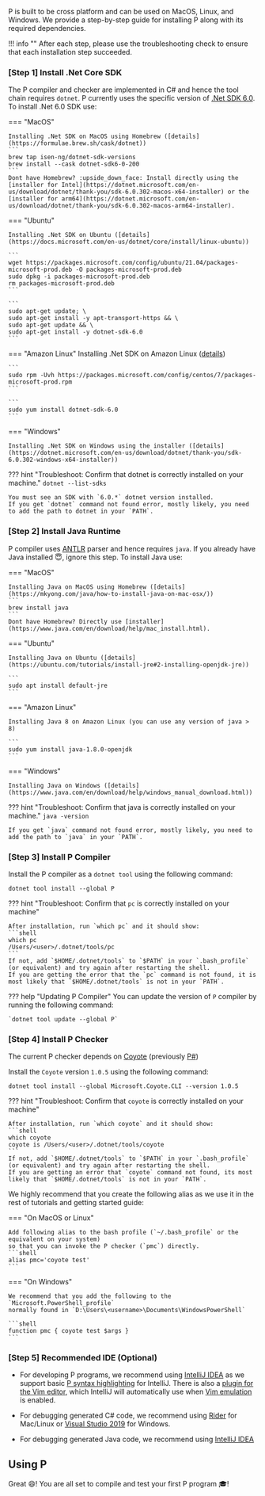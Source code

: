 P is built to be cross platform and can be used on MacOS, Linux, and Windows. We provide a step-by-step guide for installing P along with its required dependencies.

!!! info ""
    After each step, please use the troubleshooting check to ensure that each installation step succeeded.

### [Step 1] Install .Net Core SDK
The P compiler and checker are implemented in C# and hence the tool chain requires `dotnet`. 
P currently uses the specific version of [.Net SDK 6.0](https://dotnet.microsoft.com/en-us/download/dotnet/6.0).
To install .Net 6.0 SDK use:

=== "MacOS"

    Installing .Net SDK on MacOS using Homebrew ([details](https://formulae.brew.sh/cask/dotnet))
    ```
    brew tap isen-ng/dotnet-sdk-versions
    brew install --cask dotnet-sdk6-0-200
    ```
    Dont have Homebrew? :upside_down_face: Install directly using the [installer for Intel](https://dotnet.microsoft.com/en-us/download/dotnet/thank-you/sdk-6.0.302-macos-x64-installer) or the [installer for arm64](https://dotnet.microsoft.com/en-us/download/dotnet/thank-you/sdk-6.0.302-macos-arm64-installer).

=== "Ubuntu"

    Installing .Net SDK on Ubuntu ([details](https://docs.microsoft.com/en-us/dotnet/core/install/linux-ubuntu))
    
    ```
    wget https://packages.microsoft.com/config/ubuntu/21.04/packages-microsoft-prod.deb -O packages-microsoft-prod.deb
    sudo dpkg -i packages-microsoft-prod.deb
    rm packages-microsoft-prod.deb
    ```

    ```
    sudo apt-get update; \
    sudo apt-get install -y apt-transport-https && \
    sudo apt-get update && \
    sudo apt-get install -y dotnet-sdk-6.0
    ```

=== "Amazon Linux"
    Installing .Net SDK on Amazon Linux ([details](https://docs.servicestack.net/deploy-netcore-to-amazon-linux-2-ami))

    ```
    sudo rpm -Uvh https://packages.microsoft.com/config/centos/7/packages-microsoft-prod.rpm
    ```

    ```
    sudo yum install dotnet-sdk-6.0
    ```

=== "Windows"

    Installing .Net SDK on Windows using the installer ([details](https://dotnet.microsoft.com/en-us/download/dotnet/thank-you/sdk-6.0.302-windows-x64-installer))

??? hint "Troubleshoot: Confirm that dotnet is correctly installed on your machine."
    `dotnet --list-sdks`

    You must see an SDK with `6.0.*` dotnet version installed.
    If you get `dotnet` command not found error, mostly likely, you need to add the path to dotnet in your `PATH`.

### [Step 2] Install Java Runtime

P compiler uses [ANTLR](https://www.antlr.org/) parser and hence requires `java`.
If you already have Java installed :innocent:, ignore this step.
To install Java use:

=== "MacOS"

    Installing Java on MacOS using Homebrew ([details](https://mkyong.com/java/how-to-install-java-on-mac-osx/))
    ```
    brew install java
    ```
    Dont have Homebrew? Directly use [installer](https://www.java.com/en/download/help/mac_install.html). 

=== "Ubuntu"

    Installing Java on Ubuntu ([details](https://ubuntu.com/tutorials/install-jre#2-installing-openjdk-jre))
    
    ```
    sudo apt install default-jre
    ```

=== "Amazon Linux"

    Installing Java 8 on Amazon Linux (you can use any version of java > 8)

    ```
    sudo yum install java-1.8.0-openjdk
    ```

=== "Windows"

    Installing Java on Windows ([details](https://www.java.com/en/download/help/windows_manual_download.html))

??? hint "Troubleshoot: Confirm that java is correctly installed on your machine."
    `java -version`

    If you get `java` command not found error, mostly likely, you need to add the path to `java` in your `PATH`.

### [Step 3] Install P Compiler

Install the P compiler as a `dotnet tool` using the following command:

```
dotnet tool install --global P
```

??? hint "Troubleshoot: Confirm that `pc` is correctly installed on your machine"

    After installation, run `which pc` and it should show:
    ```shell
    which pc
    /Users/<user>/.dotnet/tools/pc
    ```
    If not, add `$HOME/.dotnet/tools` to `$PATH` in your `.bash_profile` (or equivalent) and try again after restarting the shell.
    If you are getting the error that the `pc` command is not found, it is most likely that `$HOME/.dotnet/tools` is not in your `PATH`.

??? help "Updating P Compiler"
    You can update the version of `P` compiler by running the following command:

    `dotnet tool update --global P`

### [Step 4] Install P Checker

The current P checker depends on [Coyote](https://microsoft.github.io/coyote/) (previously [P#](https://github.com/p-org/PSharp))

Install the `Coyote` version `1.0.5` using the following command:

```
dotnet tool install --global Microsoft.Coyote.CLI --version 1.0.5
```

??? hint "Troubleshoot: Confirm that `coyote` is correctly installed on your machine"

    After installation, run `which coyote` and it should show:
    ```shell
    which coyote
    coyote is /Users/<user>/.dotnet/tools/coyote
    ```
    If not, add `$HOME/.dotnet/tools` to `$PATH` in your `.bash_profile` (or equivalent) and try again after restarting the shell.
    If you are getting an error that `coyote` command not found, its most likely that `$HOME/.dotnet/tools` is not in your `PATH`.

We highly recommend that you create the following alias as we use it in the rest of tutorials and getting started guide:

=== "On MacOS or Linux"

    Add following alias to the bash profile (`~/.bash_profile` or the equivalent on your system) 
    so that you can invoke the P checker (`pmc`) directly.
    ```shell
    alias pmc='coyote test'
    ```

=== "On Windows"

    We recommend that you add the following to the `Microsoft.PowerShell_profile` 
    normally found in `D:\Users\<username>\Documents\WindowsPowerShell`

    ```shell
    function pmc { coyote test $args }
    ```

### [Step 5] Recommended IDE (Optional)

- For developing P programs, we recommend using [IntelliJ
  IDEA](https://www.jetbrains.com/idea/) as we support basic [P syntax
  highlighting](syntaxhighlight.md) for IntelliJ.  There is also a [plugin for
  the Vim editor](https://github.com/dijkstracula/vim-plang), which IntelliJ
  will automatically use when [Vim
  emulation](https://plugins.jetbrains.com/plugin/164-ideavim) is enabled.

- For debugging generated C# code, we recommend using [Rider](https://www.jetbrains.com/rider/) for Mac/Linux or [Visual Studio 2019](https://docs.microsoft.com/en-us/visualstudio/install/install-visual-studio) for Windows.

- For debugging generated Java code, we recommend using [IntelliJ IDEA](https://www.jetbrains.com/idea/)

## Using P

 Great :smile:! You are all set to compile and test your first P program :mortar_board:!
